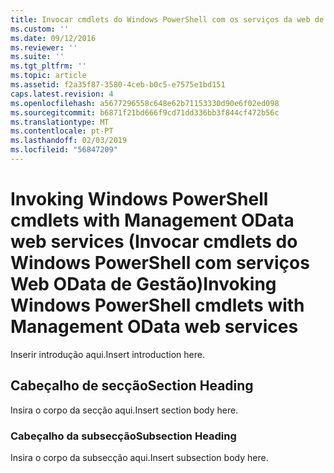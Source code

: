 ```yaml
---
title: Invocar cmdlets do Windows PowerShell com os serviços da web de OData da gestão | Documentos da Microsoft
ms.custom: ''
ms.date: 09/12/2016
ms.reviewer: ''
ms.suite: ''
ms.tgt_pltfrm: ''
ms.topic: article
ms.assetid: f2a35f87-3580-4ceb-b0c5-e7575e1bd151
caps.latest.revision: 4
ms.openlocfilehash: a5677296558c648e62b71153330d90e6f02ed098
ms.sourcegitcommit: b6871f21bd666f9cd71dd336bb3f844cf472b56c
ms.translationtype: MT
ms.contentlocale: pt-PT
ms.lasthandoff: 02/03/2019
ms.locfileid: "56847209"
---
```

# <a name="invoking-windows-powershell-cmdlets-with-management-odata-web-services"></a><span data-ttu-id="bba54-102">Invoking Windows PowerShell cmdlets with Management OData web services (Invocar cmdlets do Windows PowerShell com serviços Web OData de Gestão)</span><span class="sxs-lookup"><span data-stu-id="bba54-102">Invoking Windows PowerShell cmdlets with Management OData web services</span></span>

<span data-ttu-id="bba54-103">Inserir introdução aqui.</span><span class="sxs-lookup"><span data-stu-id="bba54-103">Insert introduction here.</span></span>

## <a name="section-heading"></a><span data-ttu-id="bba54-104">Cabeçalho de secção</span><span class="sxs-lookup"><span data-stu-id="bba54-104">Section Heading</span></span>

<span data-ttu-id="bba54-105">Insira o corpo da secção aqui.</span><span class="sxs-lookup"><span data-stu-id="bba54-105">Insert section body here.</span></span>

### <a name="subsection-heading"></a><span data-ttu-id="bba54-106">Cabeçalho da subsecção</span><span class="sxs-lookup"><span data-stu-id="bba54-106">Subsection Heading</span></span>

<span data-ttu-id="bba54-107">Insira o corpo da subsecção aqui.</span><span class="sxs-lookup"><span data-stu-id="bba54-107">Insert subsection body here.</span></span>